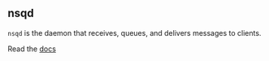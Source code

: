 ## nsqd

`nsqd` is the daemon that receives, queues, and delivers messages to clients.

Read the [docs](http://nsq.io/components/nsqd.html)

